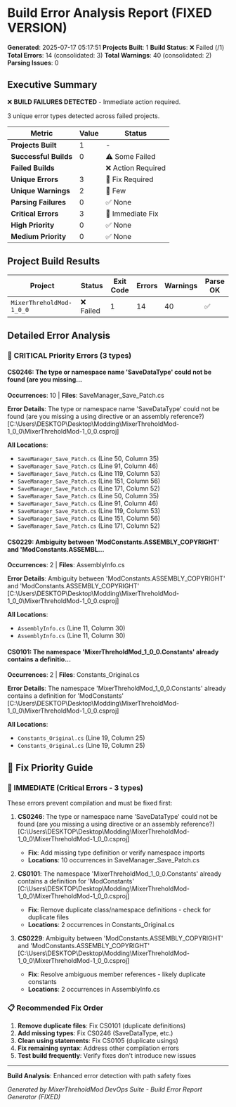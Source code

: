 ﻿# Build Error Analysis Report (FIXED VERSION)

**Generated**: 2025-07-17 05:17:51
**Projects Built**: 1
**Build Status**: ❌ Failed (/1)
**Total Errors**: 14 (consolidated: 3)
**Total Warnings**: 40 (consolidated: 2)
**Parsing Issues**: 0

## Executive Summary

❌ **BUILD FAILURES DETECTED** - Immediate action required.

3 unique error types detected across  failed projects.

| Metric | Value | Status |
|--------|-------|--------|
| **Projects Built** | 1 | - |
| **Successful Builds** | 0 | ⚠️ Some Failed |
| **Failed Builds** |  | ❌ Action Required |
| **Unique Errors** | 3 | 🚨 Fix Required |
| **Unique Warnings** | 2 | 📝 Few |
| **Parsing Failures** | 0 | ✅ None |
| **Critical Errors** | 3 | 🚨 Immediate Fix |
| **High Priority** | 0 | ✅ None |
| **Medium Priority** | 0 | ✅ None |

## Project Build Results

| Project | Status | Exit Code | Errors | Warnings | Parse OK |
|---------|--------|-----------|--------|----------|----------|
| ``MixerThreholdMod-1_0_0`` | ❌ Failed | 1 | 14 | 40 | ✅ |

## Detailed Error Analysis

### 🚨 CRITICAL Priority Errors (3 types)

#### CS0246: The type or namespace name 'SaveDataType' could not be found (are you missing...

**Occurrences**: 10 | **Files**: SaveManager_Save_Patch.cs

**Error Details**: The type or namespace name 'SaveDataType' could not be found (are you missing a using directive or an assembly reference?) [C:\Users\DESKTOP\Desktop\Modding\MixerThreholdMod-1_0_0\MixerThreholdMod-1_0_0.csproj]

**All Locations**:

- ``SaveManager_Save_Patch.cs`` (Line 50, Column 35)
- ``SaveManager_Save_Patch.cs`` (Line 91, Column 46)
- ``SaveManager_Save_Patch.cs`` (Line 119, Column 53)
- ``SaveManager_Save_Patch.cs`` (Line 151, Column 56)
- ``SaveManager_Save_Patch.cs`` (Line 171, Column 52)
- ``SaveManager_Save_Patch.cs`` (Line 50, Column 35)
- ``SaveManager_Save_Patch.cs`` (Line 91, Column 46)
- ``SaveManager_Save_Patch.cs`` (Line 119, Column 53)
- ``SaveManager_Save_Patch.cs`` (Line 151, Column 56)
- ``SaveManager_Save_Patch.cs`` (Line 171, Column 52)

#### CS0229: Ambiguity between 'ModConstants.ASSEMBLY_COPYRIGHT' and 'ModConstants.ASSEMBL...

**Occurrences**: 2 | **Files**: AssemblyInfo.cs

**Error Details**: Ambiguity between 'ModConstants.ASSEMBLY_COPYRIGHT' and 'ModConstants.ASSEMBLY_COPYRIGHT' [C:\Users\DESKTOP\Desktop\Modding\MixerThreholdMod-1_0_0\MixerThreholdMod-1_0_0.csproj]

**All Locations**:

- ``AssemblyInfo.cs`` (Line 11, Column 30)
- ``AssemblyInfo.cs`` (Line 11, Column 30)

#### CS0101: The namespace 'MixerThreholdMod_1_0_0.Constants' already contains a definitio...

**Occurrences**: 2 | **Files**: Constants_Original.cs

**Error Details**: The namespace 'MixerThreholdMod_1_0_0.Constants' already contains a definition for 'ModConstants' [C:\Users\DESKTOP\Desktop\Modding\MixerThreholdMod-1_0_0\MixerThreholdMod-1_0_0.csproj]

**All Locations**:

- ``Constants_Original.cs`` (Line 19, Column 25)
- ``Constants_Original.cs`` (Line 19, Column 25)

## 🎯 Fix Priority Guide

### 🚨 IMMEDIATE (Critical Errors - 3 types)

These errors prevent compilation and must be fixed first:

1. **CS0246**: The type or namespace name 'SaveDataType' could not be found (are you missing a using directive or an assembly reference?) [C:\Users\DESKTOP\Desktop\Modding\MixerThreholdMod-1_0_0\MixerThreholdMod-1_0_0.csproj]
   - **Fix**: Add missing type definition or verify namespace imports
   - **Locations**: 10 occurrences in SaveManager_Save_Patch.cs

1. **CS0101**: The namespace 'MixerThreholdMod_1_0_0.Constants' already contains a definition for 'ModConstants' [C:\Users\DESKTOP\Desktop\Modding\MixerThreholdMod-1_0_0\MixerThreholdMod-1_0_0.csproj]
   - **Fix**: Remove duplicate class/namespace definitions - check for duplicate files
   - **Locations**: 2 occurrences in Constants_Original.cs

1. **CS0229**: Ambiguity between 'ModConstants.ASSEMBLY_COPYRIGHT' and 'ModConstants.ASSEMBLY_COPYRIGHT' [C:\Users\DESKTOP\Desktop\Modding\MixerThreholdMod-1_0_0\MixerThreholdMod-1_0_0.csproj]
   - **Fix**: Resolve ambiguous member references - likely duplicate constants
   - **Locations**: 2 occurrences in AssemblyInfo.cs

### 📋 Recommended Fix Order

1. **Remove duplicate files**: Fix CS0101 (duplicate definitions)
2. **Add missing types**: Fix CS0246 (SaveDataType, etc.)
3. **Clean using statements**: Fix CS0105 (duplicate usings)
4. **Fix remaining syntax**: Address other compilation errors
5. **Test build frequently**: Verify fixes don't introduce new issues

---

**Build Analysis**: Enhanced error detection with path safety fixes

*Generated by MixerThreholdMod DevOps Suite - Build Error Report Generator (FIXED)*
